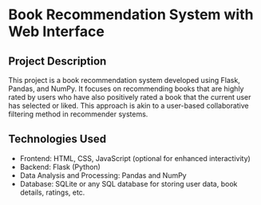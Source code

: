 # Book Recommendation System with Web Interface
## Project Description
This project is a book recommendation system developed using Flask, Pandas, and NumPy. It focuses on recommending books that are highly rated by users who have also positively rated a book that the current user has selected or liked. This approach is akin to a user-based collaborative filtering method in recommender systems.

## Technologies Used
* Frontend: HTML, CSS, JavaScript (optional for enhanced interactivity)
* Backend: Flask (Python)
* Data Analysis and Processing: Pandas and NumPy
* Database: SQLite or any SQL database for storing user data, book details, ratings, etc.
